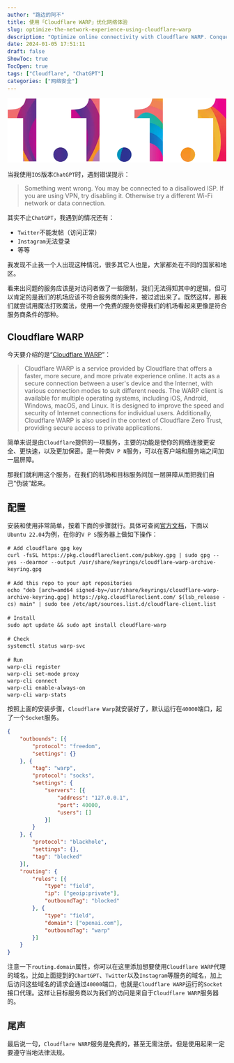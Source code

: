 ```yaml
---
author: "路边的阿不"
title: 使用「Cloudflare WARP」优化网络体验
slug: optimize-the-network-experience-using-cloudflare-warp
description: "Optimize online connectivity with Cloudflare WARP. Conquer ISP restrictions to enhance your network experience on platforms like ChatGPT, Twitter, Instagram, etc."
date: 2024-01-05 17:51:11
draft: false
ShowToc: true
TocOpen: true
tags: ["Cloudflare", "ChatGPT"]
categories: ["网络安全"]
---
```


![Cloudflare WARP](/imgs/posts/2024-01-05-optimize-the-network-experience-using-cloudflare-warp/%E4%B8%8B%E8%BD%BD.webp)

当我使用`IOS`版本`ChatGPT`时，遇到错误提示：

> Something went wrong. You may be connected to a disallowed ISP. If you are using VPN, try disabling it. Otherwise try a different Wi-Fi network or data connection.

其实不止`ChatGPT`，我遇到的情况还有：
- `Twitter`不能发帖（访问正常）
- `Instagram`无法登录
- 等等

我发现不止我一个人出现这种情况，很多其它人也是，大家都处在不同的国家和地区。

看来出问题的服务应该是对访问者做了一些限制，我们无法得知其中的逻辑，但可以肯定的是我们的机场应该不符合服务商的条件，被过滤出来了。既然这样，那我们就尝试用魔法打败魔法，使用一个免费的服务使得我们的机场看起来更像是符合服务商条件的那种。

## Cloudflare WARP

今天要介绍的是“[Cloudflare WARP](https://cloudflarewarp.com/)”：

> Cloudflare WARP is a service provided by Cloudflare that offers a faster, more secure, and more private experience online. It acts as a secure connection between a user's device and the Internet, with various connection modes to suit different needs. The WARP client is available for multiple operating systems, including iOS, Android, Windows, macOS, and Linux. It is designed to improve the speed and security of Internet connections for individual users. Additionally, Cloudflare WARP is also used in the context of Cloudflare Zero Trust, providing secure access to private applications.

简单来说是由`Cloudflare`提供的一项服务，主要的功能是使你的网络连接更安全、更快速，以及更加保密。是一种类` V P N `服务，可以在客户端和服务端之间加一层屏障。

那我们就利用这个服务，在我们的机场和目标服务间加一层屏障从而把我们自己“伪装”起来。

## 配置

安装和使用非常简单，按着下面的步骤就行。具体可查阅[官方文档](https://developers.cloudflare.com/warp-client/get-started/linux/)，下面以`Ubuntu 22.04`为例，在你的` V P S `服务器上做如下操作：

```shell
# Add cloudflare gpg key
curl -fsSL https://pkg.cloudflareclient.com/pubkey.gpg | sudo gpg --yes --dearmor --output /usr/share/keyrings/cloudflare-warp-archive-keyring.gpg

# Add this repo to your apt repositories
echo "deb [arch=amd64 signed-by=/usr/share/keyrings/cloudflare-warp-archive-keyring.gpg] https://pkg.cloudflareclient.com/ $(lsb_release -cs) main" | sudo tee /etc/apt/sources.list.d/cloudflare-client.list

# Install
sudo apt update && sudo apt install cloudflare-warp

# Check
systemctl status warp-svc

# Run
warp-cli register
warp-cli set-mode proxy
warp-cli connect
warp-cli enable-always-on
warp-cli warp-stats
```

按照上面的安装步骤，`Cloudflare Warp`就安装好了，默认运行在`40000`端口，起了一个`Socket`服务。

```json
{
    "outbounds": [{
        "protocol": "freedom",
        "settings": {}
    }, {
        "tag": "warp",
        "protocol": "socks",
        "settings": {
            "servers": [{
                "address": "127.0.0.1",
                "port": 40000,
                "users": []
            }]
        }
    }, {
        "protocol": "blackhole",
        "settings": {},
        "tag": "blocked"
    }],
    "routing": {
        "rules": [{
            "type": "field",
            "ip": ["geoip:private"],
            "outboundTag": "blocked"
        }, {
            "type": "field",
            "domain": ["openai.com"],
            "outboundTag": "warp"
        }]
    }
}
```

注意一下`routing.domain`属性，你可以在这里添加想要使用`Cloudflare WARP`代理的域名。比如上面提到的`ChartGPT`、`Twitter`以及`Instagram`等服务的域名，加上后访问这些域名的请求会通过`40000`端口，也就是`Cloudflare WARP`运行的`Socket`接口代理。这样让目标服务商以为我们的访问是来自于`Cloudflare WARP`服务器的。

## 尾声

最后说一句，`Cloudflare WARP`服务是免费的，甚至无需注册。但是使用起来一定要遵守当地法律法规。